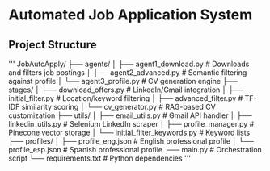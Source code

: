 # Automated Job Application System

## Project Structure

'''
JobAutoApply/
├── agents/
│ ├── agent1_download.py # Downloads and filters job postings
│ ├── agent2_advanced.py # Semantic filtering against profile
│ └── agent3_profile.py # CV generation engine
├── stages/
│ ├── download_offers.py # LinkedIn/Gmail integration
│ ├── initial_filter.py # Location/keyword filtering
│ ├── advanced_filter.py # TF-IDF similarity scoring
│ └── cv_generator.py # RAG-based CV customization
├── utils/
│ ├── email_utils.py # Gmail API handler
│ ├── linkedin_utils.py # Selenium LinkedIn scraper
│ ├── profile_manager.py # Pinecone vector storage
│ └── initial_filter_keywords.py # Keyword lists
├── profiles/
│ ├── profile_eng.json # English professional profile
│ └── profile_esp.json # Spanish professional profile
├── main.py # Orchestration script
└── requirements.txt # Python dependencies
'''
